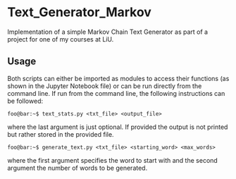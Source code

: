 # Text_Generator_Markov

Implementation of a simple Markov Chain Text Generator as part of a project for one of my courses at LiU.

## Usage
Both scripts can either be imported as modules to access their functions (as shown in the Jupyter Notebook file) or can be run directly from the command line. If run from the command line, the following instructions can be followed:

 ```console
foo@bar:~$ text_stats.py <txt_file> <output_file>
```
where the last argument is just optional. If provided the output is not printed but rather stored in the provided file.

 ```console
 foo@bar:~$ generate_text.py <txt_file> <starting_word> <max_words>
 ```
 where the first argument specifies the word to start with and the second argument the number of words to be generated.
